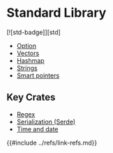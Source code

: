 # Standard Library

[![std-badge]][std]

- [Option](option.md)
- [Vectors](vectors.md)
- [Hashmap](hashmaps.md)
- [Strings](strings.md)
- [Smart pointers](smart_pointers.md)

## Key Crates

- [Regex](regex.md)
- [Serialization (Serde)](serialization.md)
- [Time and date](time.md)

{{#include ../refs/link-refs.md}}

